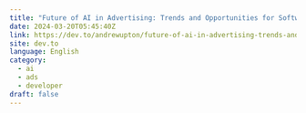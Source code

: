 ```yaml
---
title: "Future of AI in Advertising: Trends and Opportunities for Software Developers"
date: 2024-03-20T05:45:40Z
link: https://dev.to/andrewupton/future-of-ai-in-advertising-trends-and-opportunities-for-software-developers-4of5?utm_medium=RSS&utm_source=news.12bit.vn
site: dev.to
language: English
category:
  - ai
  - ads
  - developer
draft: false
---
```

